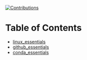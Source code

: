 <!-- Badges: -->
[![Contributions](https://img.shields.io/badge/contributions-welcome-orange?style=flat-square)](https://github.com/camponogaraviera/linux-git-conda/pulls)

# Table of Contents

- [linux_essentials](linux_essentials/README.md)
- [github_essentials](github_essentials/README.md)
- [conda_essentials](conda_essentials/README.md)

